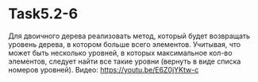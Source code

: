 # Task5.2-6
Для двоичного дерева реализовать метод, который будет возвращать уровень дерева, в котором больше всего элементов. Учитывая, что может быть несколько уровней, в которых максимальное кол-во элементов, следует найти все такие уровни (вернуть в виде списка номеров уровней).
Видео: https://youtu.be/E6Z0jYKtw-c
